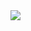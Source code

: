 <img src="https://github.com/hankyungeun/hankyungeun/assets/57738749/36bc6948-cf04-4e0b-b12d-890fe0af5415">

<!--
**hankyungeun/hankyungeun** is a ✨ _special_ ✨ repository because its `README.md` (this file) appears on your GitHub profile.

Here are some ideas to get you started:

- 🔭 I’m currently working on ...
- 🌱 I’m currently learning ...
- 👯 I’m looking to collaborate on ...
- 🤔 I’m looking for help with ...
- 💬 Ask me about ...
- 📫 How to reach me: ...
- 😄 Pronouns: ...
- ⚡ Fun fact: ...
-->
